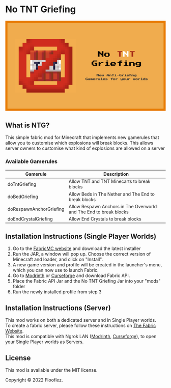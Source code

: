 # No TNT Griefing
![NoTNTGriefingBanner](https://github.com/Flooflez/NoTNTGriefing/blob/1.18/src/main/resources/assets/no.tnt.griefing/NoTNTGriefingBanner.png?raw=true)
## What is NTG?

This simple fabric mod for Minecraft that implements new gamerules that allow you to customise which explosions will break blocks. This allows server owners to customise what kind of explosions are allowed on a server

### Available Gamerules
| Gamerule                | Description                                                       |
|-------------------------|-------------------------------------------------------------------|
| doTntGriefing           | Allow TNT and TNT Minecarts to break blocks                       |
| doBedGriefing           | Allow Beds in The Nether and The End to break blocks              |
| doRespawnAnchorGriefing | Allow Respawn Anchors in The Overworld and The End to break blocks |
| doEndCrystalGriefing    | Allow End Crystals to break blocks                                |

## Installation Instructions (Single Player Worlds)
1. Go to the [FabricMC website](https://fabricmc.net/use/installer/) and download the latest installer
2. Run the JAR, a window will pop up. Choose the correct version of Minecraft and loader, and click on "Install".
3. A new game version and profile will be created in the launcher's menu, which you can now use to launch Fabric.
4. Go to [Modrinth](https://modrinth.com/mod/fabric-api) or [Curseforge](https://www.curseforge.com/minecraft/mc-mods/fabric-api) and download Fabric API.
5. Place the Fabric API Jar and the No TNT Griefing Jar into your "mods" folder
6. Run the newly installed profile from step 3

## Installation Instructions (Server)
This mod works on both a dedicated server and in Single Player worlds.
<br/>To create a fabric server, please follow these instructions on [The Fabric Website](https://fabricmc.net/use/server/).
<br/>This mod is compatible with Ngrok LAN ([Modrinth](https://modrinth.com/mod/ngrok-lan), [Curseforge](https://www.curseforge.com/minecraft/mc-mods/ngrok-lan)), to open your Single Player worlds as Servers.

## License

This mod is available under the MIT license.

Copyright © 2022 Flooflez.
